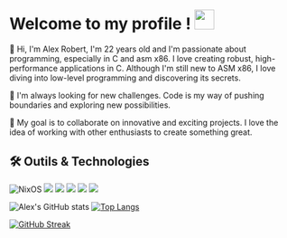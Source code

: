 # Welcome to my profile ! <img src="https://github.com/MartinHeinz/MartinHeinz/blob/master/wave.gif" width="35"/>
<p>👋 Hi, I'm Alex Robert, I'm 22 years old and I'm passionate about programming, especially in C and asm x86. I love creating robust, high-performance applications in C. Although I'm still new to ASM x86, I love diving into low-level programming and discovering its secrets.</p>
<p>🚀 I'm always looking for new challenges. Code is my way of pushing boundaries and exploring new possibilities.</p>
<p>🌟 My goal is to collaborate on innovative and exciting projects. I love the idea of working with other enthusiasts to create something great.</p>

## 🛠 Outils & Technologies
![NixOS](https://img.shields.io/badge/NixOS-5277C3?logo=nixos&logoColor=fff)
![](https://img.shields.io/badge/Fedora-294172?style=flat&logo=c&logoColor=white)
![](https://img.shields.io/badge/NeoVim-%2357A143.svg?style=flat&logo=c&logoColor=white)
![](https://img.shields.io/badge/C-%2300599C.svg?style=flat&logo=c&logoColor=white)
![](https://img.shields.io/badge/Intel-%230071C5?style=flat&logo=c&logoColor=white)
![](https://img.shields.io/badge/Rust-%23000000.svg?style=flat&logo=rust&logoColor=white)

![Alex's GitHub stats](https://github-readme-stats.vercel.app/api?username=alex-robert-fr&show_icons=true&theme=dark)
[![Top Langs](https://github-readme-stats.vercel.app/api/top-langs/?username=alex-robert-fr&layout=compact&theme=dark)](https://github.com/anuraghazra/github-readme-stats)

[![GitHub Streak](https://streak-stats.demolab.com?user=alex-robert-fr&theme=dark)](https://git.io/streak-stats)
